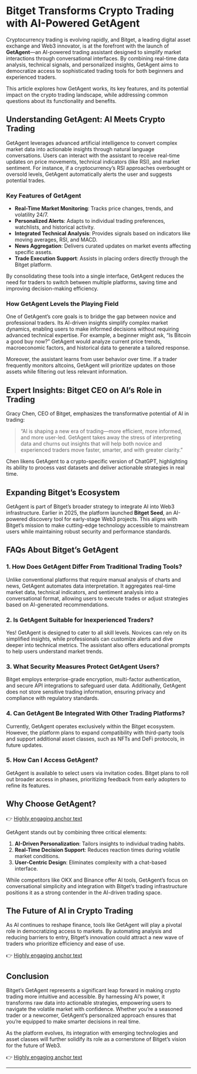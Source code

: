# Bitget Transforms Crypto Trading with AI-Powered GetAgent  

Cryptocurrency trading is evolving rapidly, and Bitget, a leading digital asset exchange and Web3 innovator, is at the forefront with the launch of **GetAgent**—an AI-powered trading assistant designed to simplify market interactions through conversational interfaces. By combining real-time data analysis, technical signals, and personalized insights, GetAgent aims to democratize access to sophisticated trading tools for both beginners and experienced traders.  

This article explores how GetAgent works, its key features, and its potential impact on the crypto trading landscape, while addressing common questions about its functionality and benefits.  

## Understanding GetAgent: AI Meets Crypto Trading  

GetAgent leverages advanced artificial intelligence to convert complex market data into actionable insights through natural language conversations. Users can interact with the assistant to receive real-time updates on price movements, technical indicators (like RSI), and market sentiment. For instance, if a cryptocurrency’s RSI approaches overbought or oversold levels, GetAgent automatically alerts the user and suggests potential trades.  

### Key Features of GetAgent  
- **Real-Time Market Monitoring**: Tracks price changes, trends, and volatility 24/7.  
- **Personalized Alerts**: Adapts to individual trading preferences, watchlists, and historical activity.  
- **Integrated Technical Analysis**: Provides signals based on indicators like moving averages, RSI, and MACD.  
- **News Aggregation**: Delivers curated updates on market events affecting specific assets.  
- **Trade Execution Support**: Assists in placing orders directly through the Bitget platform.  

By consolidating these tools into a single interface, GetAgent reduces the need for traders to switch between multiple platforms, saving time and improving decision-making efficiency.  

### How GetAgent Levels the Playing Field  

One of GetAgent’s core goals is to bridge the gap between novice and professional traders. Its AI-driven insights simplify complex market dynamics, enabling users to make informed decisions without requiring advanced technical expertise. For example, a beginner might ask, “Is Bitcoin a good buy now?” GetAgent would analyze current price trends, macroeconomic factors, and historical data to generate a tailored response.  

Moreover, the assistant learns from user behavior over time. If a trader frequently monitors altcoins, GetAgent will prioritize updates on those assets while filtering out less relevant information.  

## Expert Insights: Bitget CEO on AI’s Role in Trading  

Gracy Chen, CEO of Bitget, emphasizes the transformative potential of AI in trading:  
> “AI is shaping a new era of trading—more efficient, more informed, and more user-led. GetAgent takes away the stress of interpreting data and churns out insights that will help both novice and experienced traders move faster, smarter, and with greater clarity.”  

Chen likens GetAgent to a crypto-specific version of ChatGPT, highlighting its ability to process vast datasets and deliver actionable strategies in real time.  

## Expanding Bitget’s Ecosystem  

GetAgent is part of Bitget’s broader strategy to integrate AI into Web3 infrastructure. Earlier in 2025, the platform launched **Bitget Seed**, an AI-powered discovery tool for early-stage Web3 projects. This aligns with Bitget’s mission to make cutting-edge technology accessible to mainstream users while maintaining robust security and performance standards.  

## FAQs About Bitget’s GetAgent  

### 1. **How Does GetAgent Differ From Traditional Trading Tools?**  
Unlike conventional platforms that require manual analysis of charts and news, GetAgent automates data interpretation. It aggregates real-time market data, technical indicators, and sentiment analysis into a conversational format, allowing users to execute trades or adjust strategies based on AI-generated recommendations.  

### 2. **Is GetAgent Suitable for Inexperienced Traders?**  
Yes! GetAgent is designed to cater to all skill levels. Novices can rely on its simplified insights, while professionals can customize alerts and dive deeper into technical metrics. The assistant also offers educational prompts to help users understand market trends.  

### 3. **What Security Measures Protect GetAgent Users?**  
Bitget employs enterprise-grade encryption, multi-factor authentication, and secure API integrations to safeguard user data. Additionally, GetAgent does not store sensitive trading information, ensuring privacy and compliance with regulatory standards.  

### 4. **Can GetAgent Be Integrated With Other Trading Platforms?**  
Currently, GetAgent operates exclusively within the Bitget ecosystem. However, the platform plans to expand compatibility with third-party tools and support additional asset classes, such as NFTs and DeFi protocols, in future updates.  

### 5. **How Can I Access GetAgent?**  
GetAgent is available to select users via invitation codes. Bitget plans to roll out broader access in phases, prioritizing feedback from early adopters to refine its features.  

## Why Choose GetAgent?  

👉 [Highly engaging anchor text](https://bit.ly/okx-bonus)  

GetAgent stands out by combining three critical elements:  
1. **AI-Driven Personalization**: Tailors insights to individual trading habits.  
2. **Real-Time Decision Support**: Reduces reaction times during volatile market conditions.  
3. **User-Centric Design**: Eliminates complexity with a chat-based interface.  

While competitors like OKX and Binance offer AI tools, GetAgent’s focus on conversational simplicity and integration with Bitget’s trading infrastructure positions it as a strong contender in the AI-driven trading space.  

## The Future of AI in Crypto Trading  

As AI continues to reshape finance, tools like GetAgent will play a pivotal role in democratizing access to markets. By automating analysis and reducing barriers to entry, Bitget’s innovation could attract a new wave of traders who prioritize efficiency and ease of use.  

👉 [Highly engaging anchor text](https://bit.ly/okx-bonus)  

## Conclusion  

Bitget’s GetAgent represents a significant leap forward in making crypto trading more intuitive and accessible. By harnessing AI’s power, it transforms raw data into actionable strategies, empowering users to navigate the volatile market with confidence. Whether you’re a seasoned trader or a newcomer, GetAgent’s personalized approach ensures that you’re equipped to make smarter decisions in real time.  

As the platform evolves, its integration with emerging technologies and asset classes will further solidify its role as a cornerstone of Bitget’s vision for the future of Web3.  

👉 [Highly engaging anchor text](https://bit.ly/okx-bonus)  

---  
